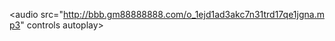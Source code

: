 <audio src="http://bbb.gm88888888.com/o_1ejd1ad3akc7n31trd17qe1jgna.mp3" controls autoplay></audio><br />
